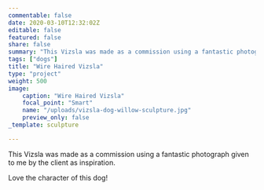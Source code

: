 ```yaml
---
commentable: false
date: 2020-03-10T12:32:02Z
editable: false
featured: false
share: false
summary: "This Vizsla was made as a commission using a fantastic photograph given to me by the client as inspiration."
tags: ["dogs"]
title: "Wire Haired Vizsla"
type: "project"
weight: 500
image: 
    caption: "Wire Haired Vizsla"
    focal_point: "Smart"
    name: "/uploads/vizsla-dog-willow-sculpture.jpg"
    preview_only: false
_template: sculpture

---
```

This Vizsla was made as a commission using a fantastic photograph given to me by the client as inspiration.

Love the character of this dog!
